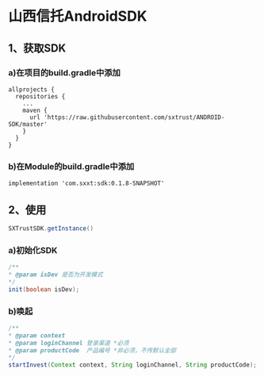 # 山西信托AndroidSDK

## 1、获取SDK
### a)在项目的build.gradle中添加
```
allprojects {
  repositories {
    ...
    maven {
      url 'https://raw.githubusercontent.com/sxtrust/ANDROID-SDK/master'
    }
  }
}
```
### b)在Module的build.gradle中添加
```
implementation 'com.sxxt:sdk:0.1.8-SNAPSHOT'
```

## 2、使用
```java
SXTrustSDK.getInstance()
```

### a)初始化SDK
```java
/**
* @param isDev 是否为开发模式
*/
init(boolean isDev);
```

### b)唤起
```java
/**
* @param context
* @param loginChannel 登录渠道 *必须
* @param productCode  产品编号 *非必须，不传默认全部
*/
startInvest(Context context, String loginChannel, String productCode);
```
